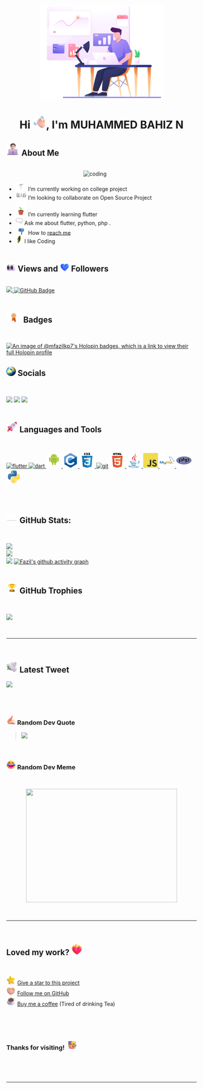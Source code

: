 
<p align="center"><img src="./assets/developer.png" height="250"></p>
<h1 align="center">Hi <img src="./assets/Waving%20Hand%20Light%20Skin%20Tone.png" alt="Waving Hand Light Skin Tone" width="35"  />, I'm MUHAMMED BAHIZ N</h1>

## <img src="./assets/Man%20Technologist%20Light%20Skin%20Tone.png" width="35"/> About Me
<br/>&nbsp;&nbsp;
<img align="right" alt="coding" width="300" src="./assets/coding.gif"/> &nbsp;&nbsp;
- <img src="./assets/telescope.gif" width="30"/> I’m currently working on college project<br>
- <img src="./assets/collaborate.gif" width="30"/> I’m looking to collaborate on Open Source Project<br>
- <img src="./assets/seedling.gif" width="30"/> I’m currently learning flutter<br>
- <img src="./assets/ask_me.gif" width="20"/> Ask me about flutter, python, php .<br>
- <img src="./assets/mail.gif" width="30"/> How to <a href="mailto:mfazilkp7@gmail.com">reach me</a><br>
- <img src="./assets/thunder.gif" height="20"/> I like Coding
<br><br>

## <img src="./assets/Eyes.png" width="25"/> Views and <img src="./assets/Blue%20Heart.png" width="25"/> Followers
<br>
<a href="https://github.com/MOHAMMED-FAZIL-KP">
    <img src="https://komarev.com/ghpvc/?username=MOHAMMED-FAZIL-KP">
</a>
<a href="https://github.com/bahiznalakath-KP?tab=followers"><img src="https://img.shields.io/github/followers/bahiznalakath?label=Followers&style=social" alt="GitHub Badge"></a>
<br><br>

##  <img src="./assets/badge.gif" width="40"> Badges
<br>


[![An image of @mfazilkp7's Holopin badges, which is a link to view their full Holopin profile](https://holopin.me/mfazilkp7)](https://holopin.io/@mfazilkp7)


## <img src="./assets/spinning-globe-animated.gif" width="25"> Socials
<br>

<a href = "https://twitter.com/bahiznalakath"><img src="https://img.icons8.com/fluent/48/000000/twitter.png"/></a>
<a href = "https://www.linkedin.com/in/fazil-kp-061459235/"><img src="https://img.icons8.com/fluency/1x/linkedin.png"/></a>
<a href = "https://www.instagram.com/fazil__.__ "><img src="https://img.icons8.com/fluent/48/000000/instagram-new.png"/></a>
<br><br>


##  <img src="assets/Rocket.png" width="30"> Languages and Tools
<br>

<p align="left"> 
<a href="https://flutter.dev" target="_blank" rel="noreferrer"> <img src="https://www.vectorlogo.zone/logos/flutterio/flutterio-icon.svg" alt="flutter" width="40" height="40"/> </a>
<a href="https://dart.dev" target="_blank" rel="noreferrer"> <img src="https://www.vectorlogo.zone/logos/dartlang/dartlang-icon.svg" alt="dart" width="40" height="40"/> </a>
<a href="https://developer.android.com" target="_blank" rel="noreferrer"> <img src="https://raw.githubusercontent.com/devicons/devicon/master/icons/android/android-original-wordmark.svg" alt="android" width="40" height="40"/> </a>
<a href="https://www.cprogramming.com/" target="_blank" rel="noreferrer"> <img src="https://raw.githubusercontent.com/devicons/devicon/master/icons/c/c-original.svg" alt="c" width="40" height="40"/> </a> 
<a href="https://www.w3schools.com/css/" target="_blank" rel="noreferrer"> <img src="https://raw.githubusercontent.com/devicons/devicon/master/icons/css3/css3-original-wordmark.svg" alt="css3" width="40" height="40"/> </a> 
<a href="https://git-scm.com/" target="_blank" rel="noreferrer"> <img src="https://www.vectorlogo.zone/logos/git-scm/git-scm-icon.svg" alt="git" width="40" height="40"/></a> 
<a href="https://www.w3.org/html/" target="_blank" rel="noreferrer"> <img src="https://raw.githubusercontent.com/devicons/devicon/master/icons/html5/html5-original-wordmark.svg" alt="html5" width="40" height="40"/> </a>
<a href="https://www.java.com" target="_blank" rel="noreferrer"> <img src="https://raw.githubusercontent.com/devicons/devicon/master/icons/java/java-original.svg" alt="java" width="40" height="40"/> </a> 
<a href="https://developer.mozilla.org/en-US/docs/Web/JavaScript" target="_blank" rel="noreferrer"><img src="https://raw.githubusercontent.com/devicons/devicon/master/icons/javascript/javascript-original.svg" alt="javascript" width="40" height="40"/> </a> 
<a href="https://www.mysql.com/" target="_blank" rel="noreferrer"> <img src="https://raw.githubusercontent.com/devicons/devicon/master/icons/mysql/mysql-original-wordmark.svg" alt="mysql" width="40" height="40"/> </a> 
<a href="https://www.php.net" target="_blank" rel="noreferrer"> <img src="https://raw.githubusercontent.com/devicons/devicon/master/icons/php/php-original.svg" alt="php" width="40" height="40"/> </a> 
<a href="https://www.python.org" target="_blank" rel="noreferrer"> <img src="https://raw.githubusercontent.com/devicons/devicon/master/icons/python/python-original.svg" alt="python" width="40" height="40"/> </a> </p>

<br><br>
## <img src="./assets/graph-animation.gif" width="30"/> GitHub Stats:
<br>

![](https://github-readme-stats-sigma-five.vercel.app/api?username=MOHAMMED-FAZIL-KP&theme=dark&hide_border=true&include_all_commits=false&count_private=true)<br/>
![](https://github-readme-streak-stats.herokuapp.com/?user=MOHAMMED-FAZIL-KP&theme=dark&hide_border=true)<br/>
![](https://github-readme-stats-sigma-five.vercel.app/api/top-langs/?username=MOHAMMED-FAZIL-KP&theme=dark&hide_border=true&include_all_commits=false&count_private=true&layout=compact) [![Fazil's github activity graph](https://github-readme-activity-graph.cyclic.app/graph?username=MOHAMMED-FAZIL-KP&theme=tokyo-night)](https://github.com/MOHAMMED-FAZIL-KP?tab=repositories)
<br><br>

## <img src="./assets/trophies.gif" width="30"/> GitHub Trophies
<br>

![](https://github-profile-trophy.vercel.app/?username=MOHAMMED-FAZIL-KP&theme=dark_dimmed&no-frame=false&no-bg=true&margin-w=4)

<br>

---
<br>

## <img src="./assets/Dove.png" width="30"> Latest Tweet


<a href="https://twitter.com/FazilKp15"><img src="https://gtce.itsvg.in/api?username=FazilKp15&theme=discord_old_blurple&icon=user&border=false"/></a>

<br/><br/>

### <img src="./assets/Writing%20Hand%20Light%20Skin%20Tone.png" width=25> Random Dev Quote

>![](https://quotes-github-readme.vercel.app/api?type=horizontal&theme=dark)

<br>

### <img src="./assets/Face%20with%20Tears%20of%20Joy.png" width=25> Random Dev Meme
<br>

<p align="center"><img src="https://dynamic-badges.maxalpha.repl.co/meme" width=400 height=300/></p>

<br>

---

<br>

## Loved my work? <img src="assets/Heart on Fire.png" width="30">
<br>

<img src="assets/Star.png" width="25"/>&nbsp;[Give a star to this project](https://github.com/MOHAMMED-FAZIL-KP/MOHAMMED-FAZIL-KP) <br/>
<img src="assets/Folded Hands Light Skin Tone.png" width="25"/>&nbsp;[Follow me on GitHub](https://github.com/MOHAMMED-FAZIL-KP)<br/>
<img src="assets/Hot Beverage.png" width="25"> [Buy me a coffee](https://www.buymeacoffee.com/mfazilkp10t) (Tired of drinking Tea)

<br><br><br>

### Thanks for visiting! &nbsp;<img src="./assets/Partying Face.png" width="25">

<br><br><br>

---


